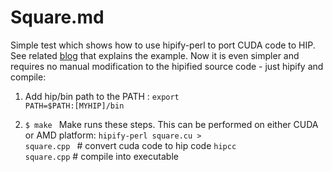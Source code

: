 # Square.md

Simple test which shows how to use hipify-perl to port CUDA code to HIP.  
See related [blog](http://gpuopen.com/hip-to-be-squared-an-introductory-hip-tutorial) that explains the example. 
Now it is even simpler and requires no manual modification to the hipified source code - just hipify and compile:

1. Add hip/bin path to the PATH  :
    <code>export PATH=$PATH:[MYHIP]/bin</code>

2. <code>$ make </code>
   Make runs these steps.  This can be performed on either CUDA or AMD platform:
   <code>hipify-perl square.cu > square.cpp </code>    # convert cuda code to hip code
   <code>hipcc square.cpp</code>                       # compile into executable
